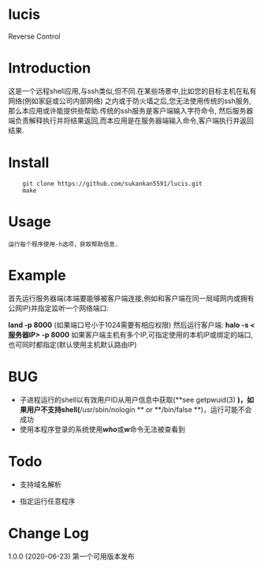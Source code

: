 # lucis
Reverse Control

# Introduction
这是一个远程shell应用,与ssh类似,但不同.在某些场景中,比如您的目标主机在私有网络(例如家庭或公司内部网络)
之内或于防火墙之后,您无法使用传统的ssh服务,那么本应用或许能提供些帮助.传统的ssh服务是客户端输入字符命令,
然后服务器端负责解释执行并将结果返回,而本应用是在服务器端输入命令,客户端执行并返回结果.

# Install 
```
    git clone https://github.com/sukankan5591/lucis.git
    make
```

# Usage
    运行每个程序使用-h选项，获取帮助信息.

# Example
首先运行服务器端(本端要能够被客户端连接,例如和客户端在同一局域网内或拥有公网IP)并指定监听一个网络端口:

**land -p 8000**  (如果端口号小于1024需要有相应权限)
然后运行客户端:
**halo -s <服务器IP> -p 8000**
如果客户端主机有多个IP,可指定使用的本机IP或绑定的端口,也可同时都指定(默认使用主机默认路由IP)

# BUG
+ 子进程运行的shell以有效用户ID从用户信息中获取(**see getpwuid(3) **)，如果用户不支持shell(**/usr/sbin/nologin ** or **/bin/false **)，运行可能不会成功
+ 使用本程序登录的系统使用***who***或***w***命令无法被查看到

# Todo
+ 支持域名解析

+ 指定运行任意程序

# Change Log
1.0.0  (2020-06-23)
第一个可用版本发布
